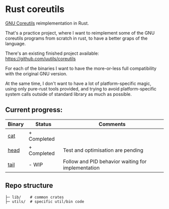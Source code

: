 # Rust coreutils

[GNU Coreutils](https://www.gnu.org/software/coreutils/) reimplementation in Rust.

That's a practice project, where I want to reimplement some of the GNU coreutils
programs from scratch in rust, to have a better graps of the language.

There's an existing finished project available:
https://github.com/uutils/coreutils

For each of the binaries I want to have the more-or-less full compatibility with
the original GNU version.

At the same time, I don't want to have a lot of platform-specific magic, using
only pure-rust tools provided, and trying to avoid platform-specific system calls outside
of standard library as much as possible.

## Current progress:

| Binary                | Status      | Comments                                           |
| --------------------- | ----------- | -------------------------------------------------- |
| [cat](./utils/cat/)   | + Completed |                                                    |
| [head](./utils/tail/) | + Completed | Test and optimisation are pending                  |
| [tail](./utils/tail/) | - WIP       | Follow and PID behavior waiting for implementation |

## Repo structure
```
├─ lib/    # common crates
├─ utils/  # specific util/bin code
```